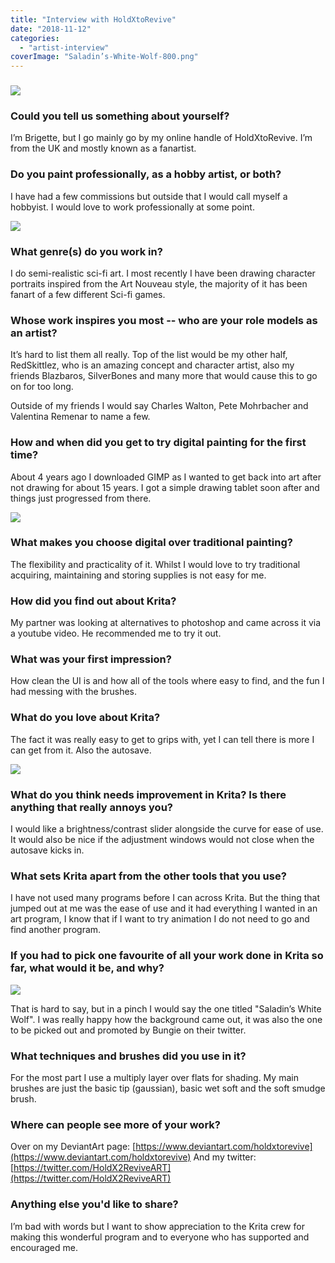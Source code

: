 ```yaml
---
title: "Interview with HoldXtoRevive"
date: "2018-11-12"
categories: 
  - "artist-interview"
coverImage: "Saladin’s-White-Wolf-800.png"
---
```


### ![](images/destinytitansmall-800.png)

### Could you tell us something about yourself?

I’m Brigette, but I go mainly go by my online handle of HoldXtoRevive. I’m from the UK and mostly known as a fanartist.

### Do you paint professionally, as a hobby artist, or both?

I have had a few commissions but outside that I would call myself a hobbyist. I would love to work professionally at some point.

![](images/colinstitan-800.png)

### What genre(s) do you work in?

I do semi-realistic sci-fi art. I most recently I have been drawing character portraits inspired from the Art Nouveau style, the majority of it has been fanart of a few different Sci-fi games.

### Whose work inspires you most -- who are your role models as an artist?

It’s hard to list them all really. Top of the list would be my other half, RedSkittlez, who is an amazing concept and character artist, also my friends Blazbaros, SilverBones and many more that would cause this to go on for too long.

Outside of my friends I would say Charles Walton, Pete Mohrbacher and Valentina Remenar to name a few.

### How and when did you get to try digital painting for the first time?

About 4 years ago I downloaded GIMP as I wanted to get back into art after not drawing for about 15 years. I got a simple drawing tablet soon after and things just progressed from there.

![](images/arcsoul-800.png)

### What makes you choose digital over traditional painting?

The flexibility and practicality of it. Whilst I would love to try traditional acquiring, maintaining and storing supplies is not easy for me.

### How did you find out about Krita?

My partner was looking at alternatives to photoshop and came across it via a youtube video. He recommended me to try it out.

### What was your first impression?

How clean the UI is and how all of the tools where easy to find, and the fun I had messing with the brushes.

### What do you love about Krita?

The fact it was really easy to get to grips with, yet I can tell there is more I can get from it. Also the autosave.

![](images/gtfo-campain-posterfinal-800.png)

### What do you think needs improvement in Krita? Is there anything that really annoys you?

I would like a brightness/contrast slider alongside the curve for ease of use. It would also be nice if the adjustment windows would not close when the autosave kicks in.

### What sets Krita apart from the other tools that you use?

I have not used many programs before I can across Krita. But the thing that jumped out at me was the ease of use and it had everything I wanted in an art program, I know that if I want to try animation I do not need to go and find another program.

### If you had to pick one favourite of all your work done in Krita so far, what would it be, and why?

![](images/Saladin’s-White-Wolf-800.png)

That is hard to say, but in a pinch I would say the one titled "Saladin’s White Wolf". I was really happy how the background came out, it was also the one to be picked out and promoted by Bungie on their twitter.

### What techniques and brushes did you use in it?

For the most part I use a multiply layer over flats for shading. My main brushes are just the basic tip (gaussian), basic wet soft and the soft smudge brush.

### Where can people see more of your work?

Over on my DeviantArt page: [https://www.deviantart.com/holdxtorevive](https://www.deviantart.com/holdxtorevive) And my twitter: [https://twitter.com/HoldX2ReviveART](https://twitter.com/HoldX2ReviveART)

### Anything else you'd like to share?

I’m bad with words but I want to show appreciation to the Krita crew for making this wonderful program and to everyone who has supported and encouraged me.
